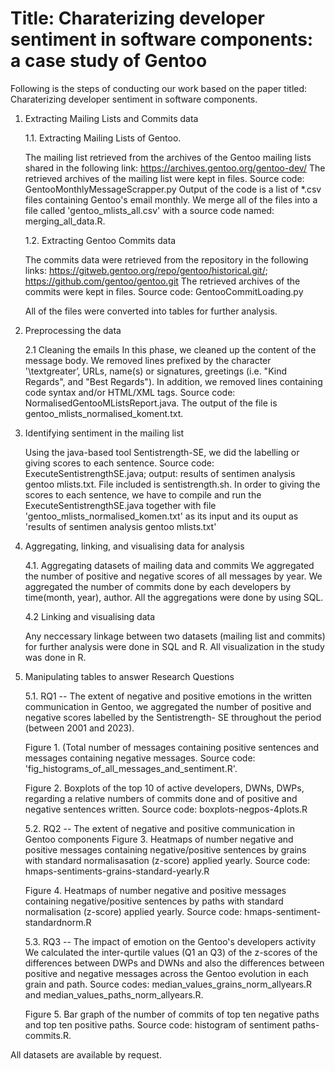 # Title: Charaterizing developer sentiment in software components: a case study of Gentoo

Following is the steps of conducting our work based on the paper titled: Charaterizing developer sentiment in software components.

1. Extracting Mailing Lists and Commits data
   
   1.1. Extracting Mailing Lists of Gentoo.
   
   The mailing list retrieved from the archives of the Gentoo mailing lists shared in the following link: https://archives.gentoo.org/gentoo-dev/
   The retrieved archives of the mailing list were kept in files.
   Source code: GentooMonthlyMessageScrapper.py
   Output of the code is a list of *.csv files containing Gentoo's email monthly.
   We merge all of the files into a file called 'gentoo_mlists_all.csv' with a source code named: merging_all_data.R. 

   1.2. Extracting Gentoo Commits data
   
   The commits data were retrieved from the repository in the following links: https://gitweb.gentoo.org/repo/gentoo/historical.git/;
   https://github.com/gentoo/gentoo.git
   The retrieved archives of the commits were kept in files.
   Source code: GentooCommitLoading.py
   
   All of the files were converted into tables for further analysis.

3. Preprocessing the data

   2.1 Cleaning the emails
   In this phase, we cleaned up the content of the message body. We removed lines prefixed by the character '\textgreater’, URLs, name(s) or signatures, greetings (i.e. "Kind
   Regards", and "Best Regards"). In addition, we removed lines containing code syntax and/or HTML/XML tags.
   Source code: NormalisedGentooMListsReport.java. The output of the file is gentoo_mlists_normalised_koment.txt.
 

4. Identifying sentiment in the mailing list
   
   Using the java-based tool Sentistrength-SE, we did the labelling or giving scores to each sentence. Source code: ExecuteSentistrengthSE.java; output: results of sentimen
   analysis gentoo mlists.txt. File included is sentistrength.sh.
   In order to giving the scores to each sentence, we have to compile and run the ExecuteSentistrengthSE.java together with file 'gentoo_mlists_normalised_komen.txt' as its input      and its ouput as 'results of sentimen analysis gentoo mlists.txt'

5. Aggregating, linking, and visualising data for analysis
   
   4.1. Aggregating datasets of mailing data and commits
   We aggregated the number of positive and negative scores of all messages by year.
   We aggregated the number of commits done by each developers by time(month, year), author.
   All the aggregations were done by using SQL.

   4.2 Linking and visualising data
   
   Any neccessary linkage between two datasets (mailing list and commits) for further analysis were done in SQL and R.
   All visualization in the study was done in R.

6. Manipulating tables to answer Research Questions
   
   5.1. RQ1 -- The extent of negative and positive emotions in the written communication in Gentoo, we aggregated the number of positive and negative scores labelled by the Sentistrength-
   SE throughout the period (between 2001 and 2023).

   Figure 1. (Total number of messages containing positive sentences and messages containing negative messages.
   Source code: 'fig_histograms_of_all_messages_and_sentiment.R'.

   Figure 2. Boxplots of the top 10 of active developers, DWNs, DWPs, regarding a relative numbers of commits done and of positive and negative sentences written.
   Source code: boxplots-negpos-4plots.R

   5.2. RQ2 -- The extent of negative and positive communication in Gentoo components
   Figure 3. Heatmaps of number negative and positive messages containing negative/positive sentences by grains with standard normalisasation (z-score) applied yearly.
   Source code: hmaps-sentiments-grains-standard-yearly.R

   Figure 4. Heatmaps of number negative and positive messages containing negative/positive sentences by paths with standard normalisation (z-score) applied yearly.
   Source code: hmaps-sentiment-standardnorm.R

   5.3. RQ3 -- The impact of emotion on the Gentoo's developers activity
   We calculated the inter-qurtile values (Q1 an Q3) of the z-scores of the differences between DWPs and DWNs and also the differences between positive and negative messages across
   the Gentoo evolution in each grain and path.
   Source codes: median_values_grains_norm_allyears.R and median_values_paths_norm_allyears.R.

   Figure 5. Bar graph of the number of commits of top ten negative paths and top ten positive paths.
   Source code: histogram of sentiment paths-commits.R.

All datasets are available by request.




